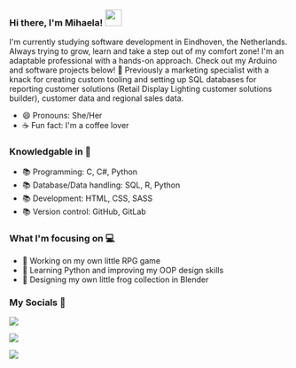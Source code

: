 ### Hi there, I'm Mihaela! <img src="https://raw.githubusercontent.com/MartinHeinz/MartinHeinz/master/wave.gif" width="30px">

I'm currently studying software development in Eindhoven, the Netherlands. 
Always trying to grow, learn and take a step out of my comfort zone! I'm an adaptable professional with a hands-on approach.
Check out my Arduino and software projects below! 🤖
Previously a marketing specialist with a knack for creating custom tooling and setting up SQL databases for reporting customer solutions (Retail Display Lighting customer solutions builder), customer data and regional sales data.

- 😄 Pronouns: She/Her
- ☕ Fun fact: I'm a coffee lover 

### Knowledgable in 📖
- 📚 Programming: C, C#, Python
- 📚 Database/Data handling: SQL, R, Python
- 📚 Development: HTML, CSS, SASS
- 📚 Version control: GitHub, GitLab

### What I'm focusing on 💻
- 🔭 Working on my own little RPG game
- 🌱 Learning Python and improving my OOP design skills 
- 🐸 Designing my own little frog collection in Blender

### My Socials 🔗

<p>
  <a href="https://www.linkedin.com/in/mihaela-aleksandrova-133498117/" title="LinkedIn">
    <img src= "https://img.shields.io/badge/LinkedIn-0077B5?style=for-the-badge&logo=linkedin&logoColor=white" />
  </a>
</p>

<p>
  <a href="https://leetcode.com/vdova/" title="LinkedIn">
    <img src= "https://img.shields.io/badge/-LeetCode-FFA116?style=for-the-badge&logo=LeetCode&logoColor=black" />
  </a>
</p>

<p>
  <a href="https://discordapp.com/users/245472655984164866/" title="LinkedIn">
    <img src= "https://img.shields.io/badge/Discord-7289DA?style=for-the-badge&logo=discord&logoColor=white" />
  </a>
</p>
